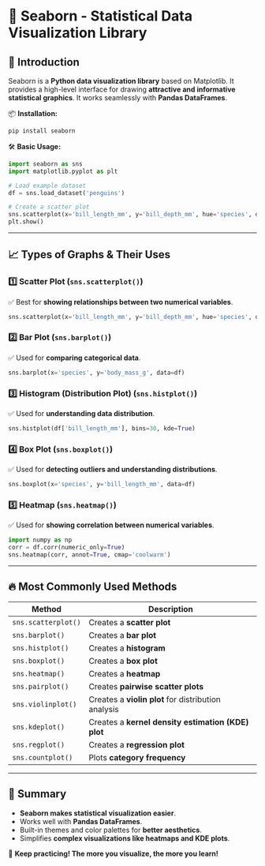 # 🎨 Seaborn - Statistical Data Visualization Library

## 📌 Introduction

Seaborn is a **Python data visualization library** based on Matplotlib. It provides a high-level interface for drawing **attractive and informative statistical graphics**. It works seamlessly with **Pandas DataFrames**.

📦 **Installation:**

```bash
pip install seaborn
```

🛠 **Basic Usage:**

```python
import seaborn as sns
import matplotlib.pyplot as plt

# Load example dataset
df = sns.load_dataset('penguins')

# Create a scatter plot
sns.scatterplot(x='bill_length_mm', y='bill_depth_mm', hue='species', data=df)
plt.show()
```

---

## 📈 Types of Graphs & Their Uses

### 1️⃣ **Scatter Plot** (`sns.scatterplot()`)

✅ Best for **showing relationships between two numerical variables**.

```python
sns.scatterplot(x='bill_length_mm', y='bill_depth_mm', hue='species', data=df)
```

### 2️⃣ **Bar Plot** (`sns.barplot()`)

✅ Used for **comparing categorical data**.

```python
sns.barplot(x='species', y='body_mass_g', data=df)
```

### 3️⃣ **Histogram (Distribution Plot)** (`sns.histplot()`)

✅ Used for **understanding data distribution**.

```python
sns.histplot(df['bill_length_mm'], bins=30, kde=True)
```

### 4️⃣ **Box Plot** (`sns.boxplot()`)

✅ Used for **detecting outliers and understanding distributions**.

```python
sns.boxplot(x='species', y='bill_length_mm', data=df)
```

### 5️⃣ **Heatmap** (`sns.heatmap()`)

✅ Used for **showing correlation between numerical variables**.

```python
import numpy as np
corr = df.corr(numeric_only=True)
sns.heatmap(corr, annot=True, cmap='coolwarm')
```

---

## 🔥 Most Commonly Used Methods

| Method              | Description                                         |
| ------------------- | --------------------------------------------------- |
| `sns.scatterplot()` | Creates a **scatter plot**                          |
| `sns.barplot()`     | Creates a **bar plot**                              |
| `sns.histplot()`    | Creates a **histogram**                             |
| `sns.boxplot()`     | Creates a **box plot**                              |
| `sns.heatmap()`     | Creates a **heatmap**                               |
| `sns.pairplot()`    | Creates **pairwise scatter plots**                  |
| `sns.violinplot()`  | Creates a **violin plot** for distribution analysis |
| `sns.kdeplot()`     | Creates a **kernel density estimation (KDE) plot**  |
| `sns.regplot()`     | Creates a **regression plot**                       |
| `sns.countplot()`   | Plots **category frequency**                        |

---

## 🎯 Summary

- **Seaborn makes statistical visualization easier**.
- Works well with **Pandas DataFrames**.
- Built-in themes and color palettes for **better aesthetics**.
- Simplifies **complex visualizations like heatmaps and KDE plots**.

🚀 **Keep practicing! The more you visualize, the more you learn!**
